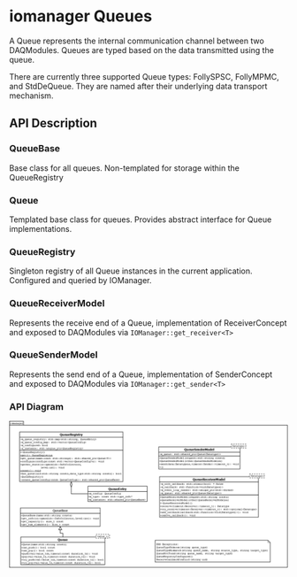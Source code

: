 # iomanager Queues

A Queue represents the internal communication channel between two DAQModules. Queues are typed based on the data transmitted using the queue.

There are currently three supported Queue types: FollySPSC, FollyMPMC, and StdDeQueue. They are named after their underlying data transport mechanism.

## API Description

### QueueBase

Base class for all queues. Non-templated for storage within the QueueRegistry

### Queue

Templated base class for queues. Provides abstract interface for Queue implementations.

### QueueRegistry

Singleton registry of all Queue instances in the current application. Configured and queried by IOManager.

### QueueReceiverModel

Represents the receive end of a Queue, implementation of ReceiverConcept and exposed to DAQModules via `IOManager::get_receiver<T>`

### QueueSenderModel

Represents the send end of a Queue, implementation of SenderConcept and exposed to DAQModules via `IOManager::get_sender<T>`

### API Diagram

![Class Diagrams](https://github.com/DUNE-DAQ/iomanager/raw/develop/docs/Queue.png)